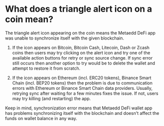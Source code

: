 # What does a triangle alert icon on a coin mean?

The triangle alert icon appearing on the coin means the Metaedd DeFi app was unable to synchronize itself with the given blockchain.

1. If the icon appears on Bitcoin, Bitcoin Cash, Litecoin, Dash or Zcash coins then users may try clicking on the alert icon and try one of the available action buttons for retry or sync source change. If sync error still occurs then another option to try would be to delete the wallet and attempt to restore it from scratch.
   
2. If the icon appears on Ethereum (incl. ERC20 tokens), Binance Smart Chain (incl. BEP20 tokens) then the problem is due to communication errors with Ethereum or Binance Smart Chain data providers. Usually, retrying sync after waiting for a few minutes fixes the issue. If not, users may try killing (and restarting) the app.

Keep in mind, synchronization error means that Metaedd DeFi wallet app has problems synchronizing itself with the blockchain and doesn't affect the funds on wallet balance in any way.
